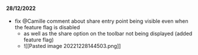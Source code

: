 #### 28/12/2022

- fix @Camille comment about share entry point being visible even when the feature flag is disabled
	- as well as the share option on the toolbar not being displayed (added feature flag)
	- ![[Pasted image 20221228144503.png]]
